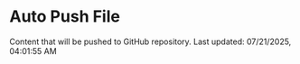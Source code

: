 # Auto Push File

Content that will be pushed to GitHub repository.
Last updated: 07/21/2025, 04:01:55 AM